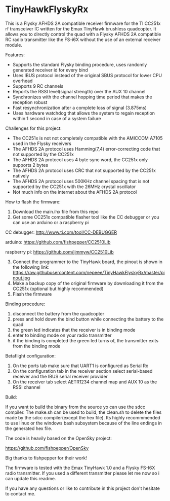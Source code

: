 # TinyHawkFlyskyRx
This is a Flysky AFHDS 2A compatible receiver firmware for the TI CC251x rf transceiver IC written for the Emax TinyHawk brushless quadcopter. It allows you to directly control the quad with a Flysky AFHDS 2A compatible RC radio transmitter like the FS-i6X without the use of an external receiver module.

Features:
- Supports the standard Flysky binding procedure, uses randomly generated receiver id for every bind
- Uses IBUS protocol instead of the original SBUS protocol for lower CPU overhead
- Supports 9 RC channels
- Reports the RSSI level(signal strength) over the AUX 10 channel
- Synchronizes with the channel hopping time period that makes the reception robust
- Fast resynchronization after a complete loss of signal (3.875ms)
- Uses hardware watchdog that allows the system to regain reception within 1 second in case of a system failure

Challenges for this project:
- The CC251x is not not completely compatible with the AMICCOM A7105 used in the Flysky receivers
- The AFHDS 2A protocol uses Hamming(7,4) error-correcting code that not supported by the CC251x
- The AFHDS 2A protocol uses 4 byte sync word, the CC251x only supports 2 bytes
- The AFHDS 2A protocol uses  CRC that not supported by the CC251x natively
- The AFHDS 2A protocol uses 500KHz channel spacing that is not supported by the CC251x with the 26MHz crystal oscillator
- Not much info on the internet about the AFHDS 2A protocol

How to flash the firmware:
1. Download the main.ihx file from this repo
2. Get some CC251x compatible flasher tool like the CC debugger or you can use an arduino or a raspberry pi

CC debugger: http://www.ti.com/tool/CC-DEBUGGER

arduino: https://github.com/fishpepper/CC2510Lib

raspberry pi: https://github.com/jimmyw/CC2510Lib

3. Connect the programmer to the TinyHawk board, the pinout is shown in the following link:
https://raw.githubusercontent.com/nepeee/TinyHawkFlyskyRx/master/pinout.jpg
4. Make a backup copy of the original firmware by downloading it from the CC251x (optional but highly recommended)
5. Flash the firmware

Binding procedure:
1. disconnect the battery from the quadcopter
2. press and hold down the bind button while connecting the battery to the quad
3. the green led indicates that the receiver is in binding mode
4. enter to binding mode on your radio transmitter
5. if the binding is completed the green led turns of, the transmitter exits from the binding mode

Betaflight configuration:
1. On the ports tab make sure that UART1 is configured as Serial Rx
2. On the configuration tab in the receiver section select serial-based receiver and the IBUS serial receiver provider
3. On the receiver tab select AETR1234 channel map and AUX 10 as the RSSI channel

Build:

If you want to build the binary from the source yo can use the sdcc compiler. The make.sh can be used to build, the clean.sh to delete the files made by the sdcc compiler(except the hex file).
Its highly recommmended to use linux or the windows bash subsystem because of the line endings in the generated hex file.

The code is heavily based on the OpenSky project:

https://github.com/fishpepper/OpenSky

Big thanks to fishpepper for their work!

The firmware is tested with the Emax TinyHawk 1.0 and a Flysky FS-I6X radio transmitter. If you used a different transmitter please let me now so i can update this readme.

If you have any questions or like to contribute in this project don't hesitate to contact me.
